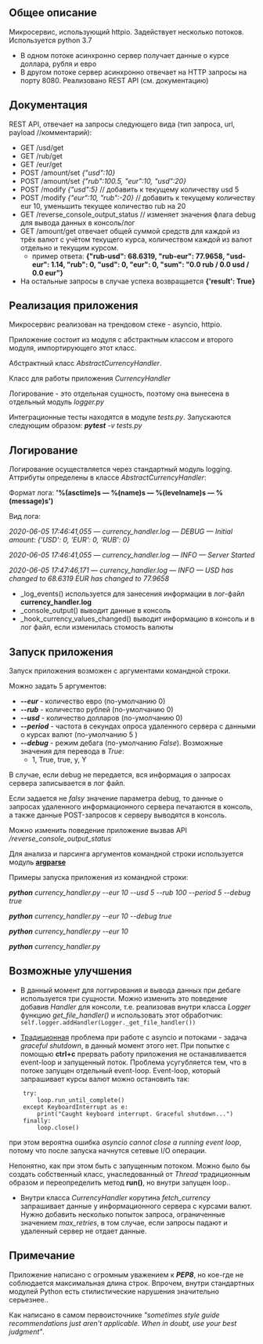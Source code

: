 ## Общее описание
Микросервис, использующий httpio. Задействует несколько потоков.  Используется python 3.7

* В одном потоке асинхронно сервер получает данные о курсе доллара, рубля и евро
* В другом потоке сервер асинхронно отвечает на HTTP запросы на порту 8080. Реализовано REST API (см. документацию)

## Документация
REST API, отвечает на запросы следующего вида 
(тип запроса, url, payload //комментарий):

* GET /usd/get
* GET /rub/get
* GET /eur/get
* POST /amount/set *{"usd":10}*
* POST /amount/set *{"rub":100.5, "eur":10, "usd":20}*
* POST /modify *{"usd":5}* // добавить к текущему количеству usd 5
* POST /modify *{"eur":10, "rub":-20}* // добавить к текущему количеству eur 10, уменьшить текущее количество rub на 20 
* GET /reverse_console_output_status // изменяет значения флага debug для вывода данных в консоль/лог
* GET /amount/get отвечает общей суммой средств для каждой из трёх валют с учётом текущего курса, 
количеством каждой из валют отдельно и текущим курсом.
    * пример ответа: **{"rub-usd": 68.6319, "rub-eur": 77.9658, "usd-eur": 1.14, "rub": 0, "usd": 0, "eur": 0, "sum": "0.0 rub / 0.0 usd / 0.0 eur"}**
* На остальные запросы в случае успеха возвращается **{'result': True}**

## Реализация приложения
Микросервис реализован на трендовом стеке - asyncio, httpio. 

Приложение состоит из модуля с абстрактным классом
и второго модуля, импортирующего этот класс.

Абстрактный класс *AbstractCurrencyHandler*.

Класс для работы приложения *CurrencyHandler*

Логирование - это отдельная сущность, поэтому она вынесена в отдельный модуль *logger.py*

Интеграционные тесты находятся в модуле *tests.py*. Запускаются следующим образом:
***pytest** -v tests.py* 

## Логирование
Логирование осуществляется через стандартный модуль logging. Аттрибуты определены в классе *AbstractCurrencyHandler*:

Формат лога: **'%(asctime)s — %(name)s — %(levelname)s — %(message)s')**

Вид лога:

*2020-06-05 17:46:41,055 — currency_handler.log — DEBUG — Initial amount: {'USD': 0, 'EUR': 0, 'RUB': 0}*

*2020-06-05 17:46:41,055 — currency_handler.log — INFO — Server Started*

*2020-06-05 17:47:46,171 — currency_handler.log — INFO — USD has changed to 68.6319 EUR has changed to 77.9658*
   
* _log_events() используется для занесения информации в лог-файл **currency_handler.log**
* _console_output() выводит данные в консоль
* _hook_currency_values_changed() выводит информацию в консоль и в лог файл, если изменилась стомость валюты

## Запуск приложения

Запуск приложения возможен с аргументами командной строки. 

Можно задать 5 аргументов:
   
   * ***--eur*** - количество евро (по-умолчанию 0)
   * ***--rub*** - количество рублей (по-умолчанию 0)
   * ***--usd*** - количество долларов (по-умолчанию 0)
   * ***--period*** - частота в секундах опроса удаленного сервера с данными о курсах валют (по-умолчанию 5 )
   * ***--debug*** - режим дебага (по-умолчанию *False*). Возможные значения для перевода в *True*:
        * 1, True, true, y, Y
   
   В случае, если debug не передается, вся информация о запросах сервера записывается в лог файл. 
   
   Если задается не *falsy* значение параметра debug, то данные о запросах удаленного информационного сервера
   печатаются в консоль, а также данные POST-запросов к серверу выводятся в консоль. 
   
   Можно изменить поведение приложение вызвав API */reverse_console_output_status*
   
   Для анализа и парсинга аргументов командной строки используется модуль 
   [**argparse**](https://docs.python.org/3/library/argparse.html)
   
   Примеры запуска приложения из командной строки: 
   
   ***python** currency_handler.py --eur 10 --usd 5 --rub 100 --period 5 --debug true*
   
   ***python** currency_handler.py --eur 10 --debug true*
   
   ***python** currency_handler.py --eur 10*
   
   ***python** currency_handler.py*
   
 ## Возможные улучшения

* В данный момент для логгирования и вывода данных при дебаге используется три сущности. 
Можно изменить это поведение добавив *Handler* для консоли, 
т.е. реализовав внутри класса *Logger* функцию *get_file_handler()* и использовать этот обработчик:
```self.logger.addHandler(Logger._get_file_handler())```

* [Традиционная](https://vorpus.org/blog/control-c-handling-in-python-and-trio/) проблема при работе с asyncio и потоками - задача *graceful shutdown*, 
в данный момент этого нет. 
При попытке с помощью **ctrl+c** прервать работу приложения не останавливается event-loop и запущенный поток.
Проблема усугубляется тем, что в потоке запущен отдельный event-loop. 
Event-loop, который запрашивает курсы валют можно остановить так:

```
    try:
        loop.run_until_complete()
    except KeyboardInterrupt as e:
        print("Caught keyboard interrupt. Graceful shutdown...")
    finally:
        loop.close()
```
 при этом вероятна ошибка *asyncio cannot close a running event loop*, 
 потому что после запуска начнутся сетевые I/O операции. 
 
 Непонятно, как при этом быть с запущенным потоком. 
 Можно было бы создать собственный класс, унаследованный от *Thread* традиционным образом 
 и переопределить метод **run()**, но внутри запущен loop..
 
 * Внутри класса *CurrencyHandler* корутина *fetch_currency* 
 запрашивает данные у информационного сервера с курсами валют. 
 Нужно добавить несколько попыток запроса, ограниченные значением *max_retries*, в том случае, 
 если запросы падают и удаленный сервер не отдает данные.
 
## Примечание
Приложение написано с огромным уважением к ***PEP8***, но кое-где не соблюдается максимальная длина строк. 
Впрочем, внутри стандартных модулей Python есть стилистические нарушения значительно серьезнее.. 

Как написано в самом первоисточнике 
*"sometimes style guide recommendations just aren't applicable. When in doubt, use your best judgment"*.
